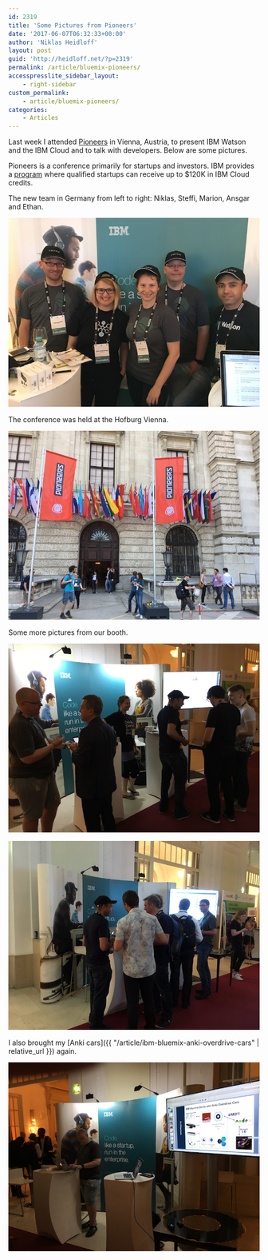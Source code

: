 ```yaml
---
id: 2319
title: 'Some Pictures from Pioneers'
date: '2017-06-07T06:32:33+00:00'
author: 'Niklas Heidloff'
layout: post
guid: 'http://heidloff.net/?p=2319'
permalink: /article/bluemix-pioneers/
accesspresslite_sidebar_layout:
    - right-sidebar
custom_permalink:
    - article/bluemix-pioneers/
categories:
    - Articles
---
```


Last week I attended [Pioneers](https://pioneers.io/events/pioneers17#/) in Vienna, Austria, to present IBM Watson and the IBM Cloud and to talk with developers. Below are some pictures.

Pioneers is a conference primarily for startups and investors. IBM provides a [program](https://developer.ibm.com/startups/) where qualified startups can receive up to $120K in IBM Cloud credits.

The new team in Germany from left to right: Niklas, Steffi, Marion, Ansgar and Ethan.

![IMG_1821](/assets/img/2017/06/IMG_1821.jpg)

The conference was held at the Hofburg Vienna.

![IMG_1822](/assets/img/2017/06/IMG_1822.jpg)

Some more pictures from our booth.

![IMG_1829](/assets/img/2017/06/IMG_1829.jpg)

![DBTo5mDXoAAnipD](/assets/img/2017/06/DBTo5mDXoAAnipD.jpg)

I also brought my [Anki cars]({{ "/article/ibm-bluemix-anki-overdrive-cars" | relative_url }}) again.

![IMG_1797](/assets/img/2017/06/IMG_1797.jpg)